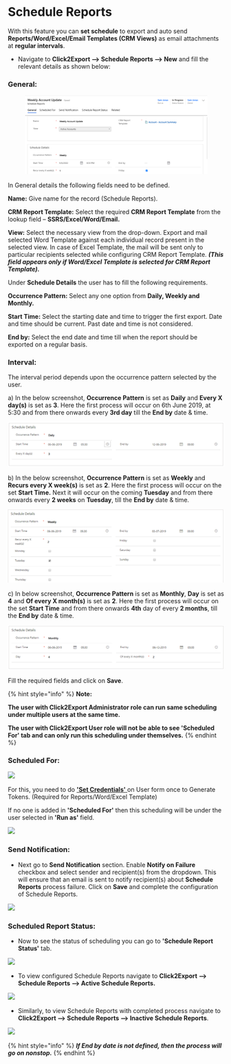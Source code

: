 # Schedule Reports

With this feature you can **set schedule** to export and auto send **Reports/Word/Excel/Email Templates (CRM Views)** as email attachments at **regular intervals**.

* Navigate to **Click2Export --> Schedule Reports --> New** and fill the relevant details as shown below:

### General:

<figure><img src="../../.gitbook/assets/28.1.PNG" alt=""><figcaption></figcaption></figure>

In General details the following fields need to be defined.

**Name:** Give name for the record (Schedule Reports).

**CRM Report Template:** Select the required **CRM Report Template** from the lookup field – **SSRS/Excel/Word/Email.**

**View:** Select the necessary view from the drop-down. Export and mail selected Word Template against each individual record present in the selected view. In case of Excel Template, the mail will be sent only to particular recipients selected while configuring CRM Report Template. _**(This field appears only if Word/Excel Template is selected for CRM Report Template).**_

Under **Schedule Details** the user has to fill the following requirements.

**Occurrence Pattern:** Select any one option from **Daily, Weekly and Monthly.**

**Start Time:** Select the starting date and time to trigger the first export. Date and time should be current. Past date and time is not considered.

**End by:** Select the end date and time till when the report should be exported on a regular basis.

### **Interval:**&#x20;

The interval period depends upon the occurrence pattern selected by the user.

&#x20;     a) In the below screenshot, **Occurrence Pattern** is set as **Daily** and **Every X day(s)** is set as **3**. Here the first process will occur on 6th June 2019, at 5:30 and from there onwards every **3rd day** till the **End by** date & time.

![](<../../.gitbook/assets/3 (38).png>)

&#x20;     b) In the below screenshot, **Occurrence Pattern** is set as **Weekly** and **Recurs every X week(s)** is set as **2**. Here the first process will occur on the set **Start Time.** Next it will occur on the coming **Tuesday** and from there onwards every **2 weeks** on **Tuesday**, till the **End by** date & time.

![](<../../.gitbook/assets/4 (5).png>)

&#x20;     c) In below screenshot, **Occurrence Pattern** is set as **Monthly**, **Day** is set as **4** and **Of every X month(s)** is set as **2**. Here the first process will occur on the set **Start Time** and from there onwards **4th** day of every **2 months**, till the **End by** date & time.

![](<../../.gitbook/assets/5 (6).png>)

Fill the required fields and click on **Save**.

{% hint style="info" %}
**Note:**&#x20;

**The user with Click2Export Administrator role can run same scheduling under multiple users at the same time.**

**The user with Click2Export User role will not be able to see 'Scheduled For' tab and can only run this scheduling under themselves.**
{% endhint %}

### **Scheduled For:**

![](<../../.gitbook/assets/Sch Rep\_2.png>)

For this, you need to do [**'Set Credentials'** ](https://docs.inogic.com/click2export/prerequisites/set-credentials)on User form once to Generate Tokens. (Required for Reports/Word/Excel Template)

If no one is added in **'Scheduled For'** then this scheduling will be under the user selected in **'Run as'** field.

![](<../../.gitbook/assets/Sch Rep\_4.png>)

### Send Notification:

* Next go to **Send Notification** section. Enable **Notify on Failure** checkbox and select sender and recipient(s) from the dropdown. This will ensure that an email is sent to notify recipient(s) about **Schedule Reports** process failure. Click on **Save** and complete the configuration of Schedule Reports.&#x20;

![](<../../.gitbook/assets/Sch Rep\_5.png>)

### Scheduled Report Status:

* Now to see the status of scheduling you can go to **'Schedule Report Status'** tab.

![](<../../.gitbook/assets/Sch Rep\_6.png>)

* To view configured Schedule Reports navigate to **Click2Export --> Schedule Reports --> Active Schedule Reports.**

![](<../../.gitbook/assets/Sch Rep\_7.png>)

* Similarly, to view Schedule Reports with completed process navigate to **Click2Export --> Schedule Reports --> Inactive Schedule Reports**.

![](<../../.gitbook/assets/Sch Rep\_8.png>)

{% hint style="info" %}
_**If End by date is not defined, then the process will go on nonstop.**_
{% endhint %}
